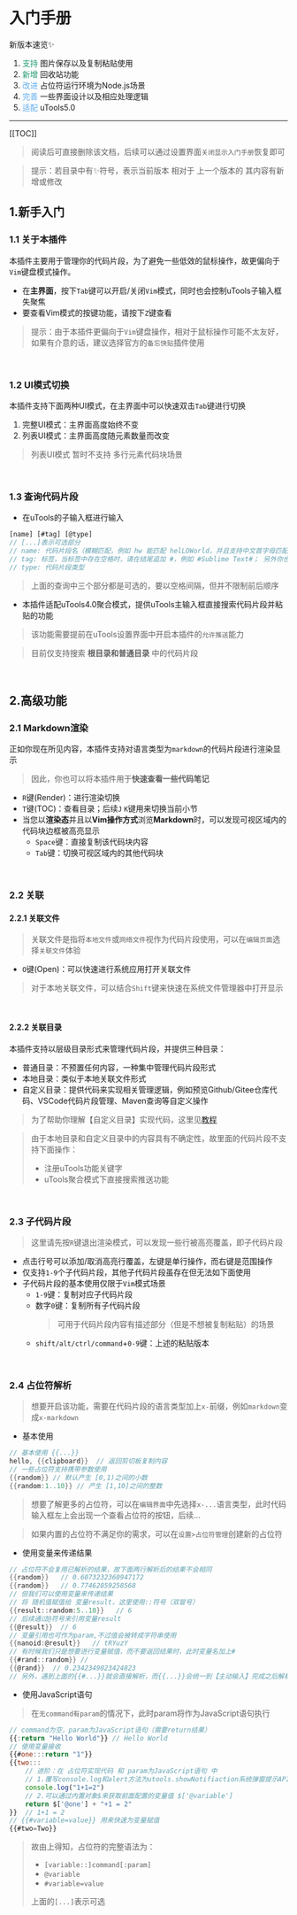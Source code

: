 # 入门手册

新版本速览✨


1. <span style="color:#209a6e">支持</span> 图片保存以及复制粘贴使用
2. <span style="color:#209a6e">新增</span> 回收站功能
3. <span style="color:#5eacee">改进</span> 占位符运行环境为Node.js场景
4. <span style="color:#5eacee">完善</span> 一些界面设计以及相应处理逻辑
5. <span style="color:#5eacee">适配</span> uTools5.0
---

[[TOC]]


> 阅读后可直接删除该文档，后续可以通过设置界面`关闭显示入门手册`恢复即可

> 提示：若目录中有✨符号，表示当前版本 相对于 上一个版本的 其内容有新增或修改



## 1.新手入门

### 1.1 关于本插件

本插件主要用于管理你的代码片段，为了避免一些低效的鼠标操作，故更偏向于`Vim`键盘模式操作。
- 在**主界面**，按下`Tab`键可以开启/关闭`Vim`模式，同时也会控制uTools子输入框失聚焦
-  要查看Vim模式的按键功能，请按下`Z`键查看
> 提示：由于本插件更偏向于`Vim`键盘操作，相对于鼠标操作可能不太友好，如果有介意的话，建议选择官方的`备忘快贴`插件使用

<br/>

### 1.2 UI模式切换

本插件支持下面两种UI模式，在主界面中可以快速双击`Tab`键进行切换

1. 完整UI模式：主界面高度始终不变
2. 列表UI模式：主界面高度随元素数量而改变
> 列表UI模式 暂时不支持 多行元素代码块场景

<br/>

### 1.3 查询代码片段

- 在uTools的子输入框进行输入

```js
[name] [#tag] [@type]
// [...]表示可选部分
// name: 代码片段名（模糊匹配，例如 hw 能匹配 helLOWorld，并且支持中文首字母匹配例如 bk 匹配“ 博客 "）
// tag: 标签，当标签中存在空格时，请在结尾追加 #，例如 #Sublime Text#； 另外你也通过顶部的ALL选项进行切换
// type: 代码片段类型
```

> 上面的查询中三个部分都是可选的，要以空格间隔，但并不限制前后顺序

- 本插件适配uTools4.0聚合模式，提供uTools主输入框直接搜索代码片段并粘贴的功能
> 该功能需要提前在uTools设置界面中开启本插件的`允许推送`能力

> 目前仅支持搜索 **根目录和普通目录** 中的代码片段

<br/>

## 2.高级功能

### 2.1 Markdown渲染
正如你现在所见内容，本插件支持对语言类型为`markdown`的代码片段进行渲染显示
> 因此，你也可以将本插件用于**快速查看一些代码笔记**
- `R`键(Render)：进行渲染切换
- `T`键(TOC)：查看目录；后续`J` `K`键用来切换当前小节
- 当您以**渲染态**并且以**Vim操作方式**浏览**Markdown**时，可以发现可视区域内的代码块边框被高亮显示
  - `Space`键：直接复制该代码块内容
  - `Tab`键：切换可视区域内的其他代码块

<br/>

### 2.2 关联

#### 2.2.1 关联文件
> 关联文件是指将`本地文件`或`网络文件`视作为代码片段使用，可以在`编辑页面`选择`关联文件`体验

- `O`键(Open)：可以快速进行系统应用打开关联文件
> 对于本地关联文件，可以结合`Shift`键来快速在系统文件管理器中打开显示

<br/>

#### 2.2.2 关联目录
本插件支持以层级目录形式来管理代码片段，并提供三种目录：
- 普通目录：不预置任何内容，一种集中管理代码片段形式
- 本地目录：类似于本地关联文件形式
- 自定义目录：提供代码来实现相关管理逻辑，例如预览Github/Gitee仓库代码、VSCode代码片段管理、Maven查询等自定义操作
> 为了帮助你理解【自定义目录】实现代码，这里见[教程](https://flowus.cn/share/87c95fcc-e9f2-420d-a6d3-6578cd424e58)

> 由于本地目录和自定义目录中的内容具有不确定性，故里面的代码片段不支持下面操作：
> - 注册uTools功能关键字
> - uTools聚合模式下直接搜索推送功能

<br/>


### 2.3 子代码片段

> 这里请先按`R`键退出渲染模式，可以发现一些行被高亮覆盖，即子代码片段

 - 点击行号可以添加/取消高亮行覆盖，左键是单行操作，而右键是范围操作
 - 仅支持`1-9`个子代码片段，其他子代码片段虽存在但无法如下面使用
 - 子代码片段的基本使用仅限于`Vim`模式场景
   - `1-9`键：复制对应子代码片段
   - 数字`0`键：复制所有子代码片段
        >   可用于代码片段内容有描述部分（但是不想被复制粘贴）的场景
   - `shift/alt/ctrl/command`+`0-9`键：上述的粘贴版本



<br/>

### 2.4 占位符解析

> 想要开启该功能，需要在代码片段的语言类型加上`x-`前缀，例如`markdown`变成`x-markdown`

- 基本使用

```groovy
// 基本使用 {{...}}
hello, {{clipboard}}  // 返回剪切板复制内容
// 一些占位符支持携带参数使用
{{random}} // 默认产生 [0,1)之间的小数
{{random:1..10}} // 产生 [1,10]之间的整数
```
> 想要了解更多的占位符，可以在`编辑界面`中先选择`x-...`语言类型，此时代码输入框左上会出现一个查看占位符的按钮，后续...

> 如果内置的占位符不满足你的需求，可以在`设置>占位符管理`创建新的占位符
- 使用变量来传递结果
```groovy
// 占位符不会复用已解析的结果，故下面两行解析后的结果不会相同
{{random}}   // 0.6073232360947172 
{{random}}   // 0.77462859258568
// 但我们可以使用变量来传递结果
// 将 随机值赋值给 变量result，这里使用::符号（双冒号）
{{result::random:5..10}}   // 6
// 后续通过@符号来引用变量result
{{@result}}  // 6
// 变量引用也可作为param,不过值会被转成字符串使用
{{nanoid:@result}}   // tRYuzY
// 有时候我们只是想要进行变量赋值，而不要返回结果时，此时变量名加上#
{{#rand::random}} //
{{@rand}}  // 0.2342349023424823
// 另外，遇到上面的{{#...}}就会直接解析，而{{...}}会统一到【主动输入】完成之后解析
```

- 使用JavaScript语句
> 在`无command有param`的情况下，此时param将作为JavaScript语句执行
```js
// command为空，param为JavaScript语句（需要return结果）
{{:return "Hello World"}} // Hello World
// 使用变量接收
{{#one:::return "1"}}   
{{two:::
    // 进阶：在 占位符实现代码 和 param为JavaScript语句 中
    // 1.覆写console.log和alert方法为utools.showNotifiaction系统弹窗提示API
    console.log("1+1=2")
    // 2.可以通过内置对象$来获取前面配置的变量值 $['@variable']
    return $['@one'] + "+1 = 2"
}}  // 1+1 = 2
// {{#variable=value}} 用来快速为变量赋值
{{#two=Two}}
```

> 故由上得知，占位符的完整语法为：
> - `[variable::]command[:param]`
> - `@variable`
> - `#variable=value`
>
> 上面的`[...]`表示可选
> <br/>

<br/>
